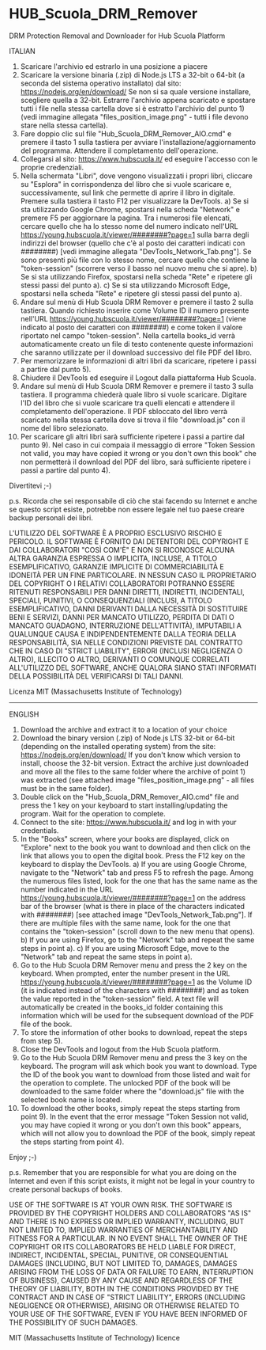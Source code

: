 # HUB_Scuola_DRM_Remover
DRM Protection Removal and Downloader for Hub Scuola Platform

ITALIAN

1) Scaricare l'archivio ed estrarlo in una posizione a piacere
2) Scaricare la versione binaria (.zip) di Node.js LTS a 32-bit o 64-bit (a seconda del sistema operativo installato) dal sito:
https://nodejs.org/en/download/
Se non si sa quale versione installare, scegliere quella a 32-bit.
Estrarre l'archivio appena scaricato e spostare tutti i file nella stessa cartella dove si è estratto l'archivio del punto 1) (vedi immagine allegata "files_position_image.png" - tutti i file devono stare nella stessa cartella).
3) Fare doppio clic sul file "Hub_Scuola_DRM_Remover_AIO.cmd" e premere il tasto 1 sulla tastiera per avviare l'installazione/aggiornamento del programma. Attendere il completamento dell'operazione.
4) Collegarsi al sito:
https://www.hubscuola.it/
ed eseguire l'accesso con le proprie credenziali.
5) Nella schermata "Libri", dove vengono visualizzati i propri libri, cliccare su "Esplora" in corrispondenza del libro che si vuole scaricare e, successivamente, sul link che permette di aprire il libro in digitale. Premere sulla tastiera il tasto F12 per visualizzare la DevTools.
a) Se si sta utilizzando Google Chrome, spostarsi nella scheda "Network" e premere F5 per aggiornare la pagina. Tra i numerosi file elencati, cercare quello che ha lo stesso nome del numero indicato nell'URL https://young.hubscuola.it/viewer/########?page=1 sulla barra degli indirizzi del browser (quello che c'è al posto dei caratteri indicati con ########) [vedi immagine allegata "DevTools_Network_Tab.png"]. Se sono presenti più file con lo stesso nome, cercare quello che contiene la "token-session" (scorrere verso il basso nel nuovo menu che si apre).
b) Se si sta utilizzando Firefox, spostarsi nella scheda "Rete" e ripetere gli stessi passi del punto a).
c) Se si sta utilizzando Microsoft Edge, spostarsi nella scheda "Rete" e ripetere gli stessi passi del punto a).
6) Andare sul menù di Hub Scuola DRM Remover e premere il tasto 2 sulla tastiera. Quando richiesto inserire come Volume ID il numero presente nell'URL https://young.hubscuola.it/viewer/########?page=1 (viene indicato al posto dei caratteri con ########) e come token il valore riportato nel campo "token-session". Nella cartella books_id verrà automaticamente creato un file di testo contenente queste informazioni che saranno utilizzate per il download successivo del file PDF del libro.
7) Per memorizzare le informazioni di altri libri da scaricare, ripetere i passi a partire dal punto 5).
8) Chiudere il DevTools ed eseguire il Logout dalla piattaforma Hub Scuola.
9) Andare sul menù di Hub Scuola DRM Remover e premere il tasto 3 sulla tastiera. Il programma chiederà quale libro si vuole scaricare. Digitare l'ID del libro che si vuole scaricare tra quelli elencati e attendere il completamento dell'operazione. Il PDF sbloccato del libro verrà scaricato nella stessa cartella dove si trova il file "download.js" con il nome del libro selezionato.
10) Per scaricare gli altri libri sarà sufficiente ripetere i passi a partire dal punto 9). Nel caso in cui compaia il messaggio di errore "Token Session not valid, you may have copied it wrong or you don't own this book" che non permetterà il download del PDF del libro, sarà sufficiente ripetere i passi a partire dal punto 4).

Divertitevi ;-)

p.s. Ricorda che sei responsabile di ciò che stai facendo su Internet e anche se questo script esiste, potrebbe non essere legale nel tuo paese creare backup personali dei libri.

L'UTILIZZO DEL SOFTWARE È A PROPRIO ESCLUSIVO RISCHIO E PERICOLO. IL SOFTWARE È FORNITO DAI DETENTORI DEL COPYRIGHT E DAI COLLABORATORI "COSÌ COM'È" E NON SI RICONOSCE ALCUNA ALTRA GARANZIA ESPRESSA O IMPLICITA, INCLUSE, A TITOLO ESEMPLIFICATIVO, GARANZIE IMPLICITE DI COMMERCIABILITÀ E IDONEITÀ PER UN FINE PARTICOLARE. IN NESSUN CASO IL PROPRIETARIO DEL COPYRIGHT O I RELATIVI COLLABORATORI POTRANNO ESSERE RITENUTI RESPONSABILI PER DANNI DIRETTI, INDIRETTI, INCIDENTALI, SPECIALI, PUNITIVI, O CONSEQUENZIALI (INCLUSI, A TITOLO ESEMPLIFICATIVO, DANNI DERIVANTI DALLA NECESSITÀ DI SOSTITUIRE BENI E SERVIZI, DANNI PER MANCATO UTILIZZO, PERDITA DI DATI O MANCATO GUADAGNO, INTERRUZIONE DELL'ATTIVITÀ), IMPUTABILI A QUALUNQUE CAUSA E INDIPENDENTEMENTE DALLA TEORIA DELLA RESPONSABILITÀ, SIA NELLE CONDIZIONI PREVISTE DAL CONTRATTO CHE IN CASO DI "STRICT LIABILITY", ERRORI (INCLUSI NEGLIGENZA O ALTRO), ILLECITO O ALTRO, DERIVANTI O COMUNQUE CORRELATI ALL'UTILIZZO DEL SOFTWARE, ANCHE QUALORA SIANO STATI INFORMATI DELLA POSSIBILITÀ DEL VERIFICARSI DI TALI DANNI.

Licenza MIT (Massachusetts Institute of Technology)

------------------------------------------------------------------------------------
ENGLISH

1) Download the archive and extract it to a location of your choice
2) Download the binary version (.zip) of Node.js LTS 32-bit or 64-bit (depending on the installed operating system) from the site:
https://nodejs.org/en/download/
If you don't know which version to install, choose the 32-bit version.
Extract the archive just downloaded and move all the files to the same folder where the archive of point 1) was extracted (see attached image "files_position_image.png" - all files must be in the same folder).
3) Double click on the "Hub_Scuola_DRM_Remover_AIO.cmd" file and press the 1 key on your keyboard to start installing/updating the program. Wait for the operation to complete.
4) Connect to the site:
https://www.hubscuola.it/
and log in with your credentials.
5) In the "Books" screen, where your books are displayed, click on "Explore" next to the book you want to download and then click on the link that allows you to open the digital book. Press the F12 key on the keyboard to display the DevTools.
a) If you are using Google Chrome, navigate to the "Network" tab and press F5 to refresh the page. Among the numerous files listed, look for the one that has the same name as the number indicated in the URL https://young.hubscuola.it/viewer/########?page=1 on the address bar of the browser (what is there in place of the characters indicated with ########) [see attached image "DevTools_Network_Tab.png"]. If there are multiple files with the same name, look for the one that contains the "token-session" (scroll down to the new menu that opens).
b) If you are using Firefox, go to the "Network" tab and repeat the same steps in point a).
c) If you are using Microsoft Edge, move to the "Network" tab and repeat the same steps in point a).
6) Go to the Hub Scuola DRM Remover menu and press the 2 key on the keyboard. When prompted, enter the number present in the URL https://young.hubscuola.it/viewer/########?page=1 as the Volume ID (it is indicated instead of the characters with ########) and as token the value reported in the "token-session" field. A text file will automatically be created in the books_id folder containing this information which will be used for the subsequent download of the PDF file of the book.
7) To store the information of other books to download, repeat the steps from step 5).
8) Close the DevTools and logout from the Hub Scuola platform.
9) Go to the Hub Scuola DRM Remover menu and press the 3 key on the keyboard. The program will ask which book you want to download. Type the ID of the book you want to download from those listed and wait for the operation to complete. The unlocked PDF of the book will be downloaded to the same folder where the "download.js" file with the selected book name is located.
10) To download the other books, simply repeat the steps starting from point 9). In the event that the error message "Token Session not valid, you may have copied it wrong or you don't own this book" appears, which will not allow you to download the PDF of the book, simply repeat the steps starting from point 4).

Enjoy ;-)

p.s. Remember that you are responsible for what you are doing on the Internet and even if this script exists, it might not be legal in your country to create personal backups of books.

USE OF THE SOFTWARE IS AT YOUR OWN RISK. THE SOFTWARE IS PROVIDED BY THE COPYRIGHT HOLDERS AND COLLABORATORS "AS IS" AND THERE IS NO EXPRESS OR IMPLIED WARRANTY, INCLUDING, BUT NOT LIMITED TO, IMPLIED WARRANTIES OF MERCHANTABILITY AND FITNESS FOR A PARTICULAR. IN NO EVENT SHALL THE OWNER OF THE COPYRIGHT OR ITS COLLABORATORS BE HELD LIABLE FOR DIRECT, INDIRECT, INCIDENTAL, SPECIAL, PUNITIVE, OR CONSEQUENTIAL DAMAGES (INCLUDING, BUT NOT LIMITED TO, DAMAGES, DAMAGES ARISING FROM THE LOSS OF DATA OR FAILURE TO EARN, INTERRUPTION OF BUSINESS), CAUSED BY ANY CAUSE AND REGARDLESS OF THE THEORY OF LIABILITY, BOTH IN THE CONDITIONS PROVIDED BY THE CONTRACT AND IN CASE OF "STRICT LIABILITY", ERRORS (INCLUDING NEGLIGENCE OR OTHERWISE), ARISING OR OTHERWISE RELATED TO YOUR USE OF THE SOFTWARE, EVEN IF YOU HAVE BEEN INFORMED OF THE POSSIBILITY OF SUCH DAMAGES.

MIT (Massachusetts Institute of Technology) licence
